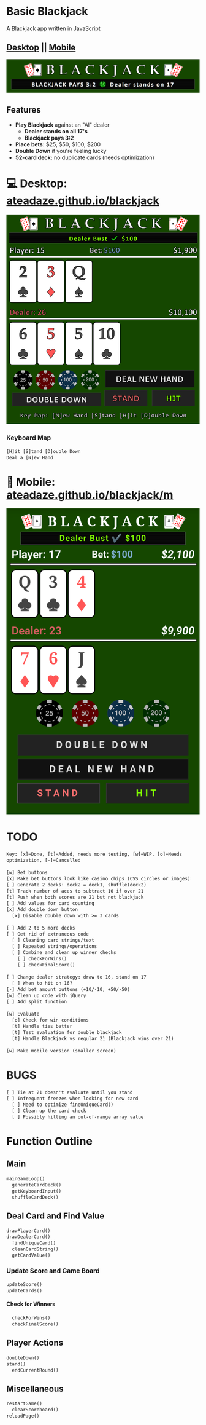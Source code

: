 # Basic Blackjack
A Blackjack app written in JavaScript

## [Desktop](https://ateadaze.github.io/blackjack) || [Mobile](https://ateadaze.github.io/blackjack/m)
![blackjack_banner](/blackjack/images/blackjack_banner.png)

## Features
* **Play Blackjack** against an "AI" dealer
  * **Dealer stands on all 17's**
  * **Blackjack pays 3:2**
* **Place bets:** $25, $50, $100, $200
* **Double Down** if you're feeling lucky
* **52-card deck:** no duplicate cards (needs optimization)

# 💻 Desktop: [ateadaze.github.io/blackjack](https://ateadaze.github.io/blackjack)
![blackjack_screenshot.png](/blackjack/images/blackjack_screenshot.png)

### Keyboard Map
```
[H]it [S]tand [D]ouble Down
Deal a [N]ew Hand
```

# 📱 Mobile: [ateadaze.github.io/blackjack/m](https://ateadaze.github.io/blackjack/m/)
![mobile_screenshot](/blackjack/images/blackjack-mobile_screenshot.png)

# TODO

```
Key: [x]=Done, [t]=Added, needs more testing, [w]=WIP, [o]=Needs optimization, [-]=Cancelled

[w] Bet buttons
[x] Make bet buttons look like casino chips (CSS circles or images)
[ ] Generate 2 decks: deck2 = deck1, shuffle(deck2)
[t] Track number of aces to subtract 10 if over 21
[t] Push when both scores are 21 but not blackjack
[ ] Add values for card counting
[x] Add double down button
  [x] Disable double down with >= 3 cards

[ ] Add 2 to 5 more decks
[ ] Get rid of extraneous code
  [ ] Cleaning card strings/text
  [ ] Repeated strings/operations
  [ ] Combine and clean up winner checks
    [ ] checkForWins()
    [ ] checkFinalScore()

[ ] Change dealer strategy: draw to 16, stand on 17
  [ ] When to hit on 16?
[-] Add bet amount buttons (+10/-10, +50/-50)
[w] Clean up code with jQuery
[ ] Add split function

[w] Evaluate
  [o] Check for win conditions
  [t] Handle ties better
  [t] Test evaluation for double blackjack
  [t] Handle Blackjack vs regular 21 (Blackjack wins over 21)

[w] Make mobile version (smaller screen)

```

# BUGS

```
[ ] Tie at 21 doesn't evaluate until you stand
[ ] Infrequent freezes when looking for new card
  [ ] Need to optimize fineUniqueCard()
  [ ] Clean up the card check
  [ ] Possibly hitting an out-of-range array value
```


# Function Outline

## Main
```
mainGameLoop()
  generateCardDeck()
  getKeyboardInput()
  shuffleCardDeck()
```
## Deal Card and Find Value
```
drawPlayerCard()
drawDealerCard()
  findUniqueCard()
  cleanCardString()
  getCardValue()
```
### Update Score and Game Board
```
updateScore()
updateCards()
```
#### Check for Winners
```
  checkForWins()
  checkFinalScore()
```
## Player Actions
```
doubleDown()
stand()
  endCurrentRound()
```
## Miscellaneous
```
restartGame()
  clearScoreboard()
reloadPage()
```
